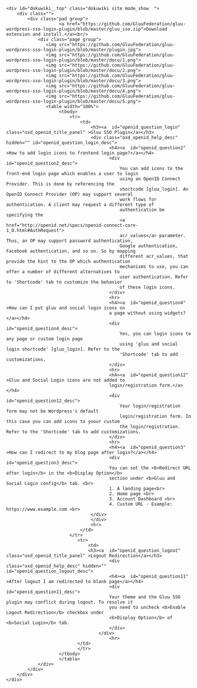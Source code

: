 <html lang="en">
<head>
    <meta charset="UTF-8">
    <title></title>
    <link href="includes/css/oxd_openid_style.css" rel="stylesheet">
</head>
<body>
<div id="dokuwiki__site">

    <div id="dokuwiki__top" class="dokuwiki site mode_show  ">
        <div class="">
            <div class="pad group">
                        <a href="https://github.com/GluuFederation/gluu-wordpress-sso-login-plugin/blob/master/gluu_sso.zip">Download extension and install.</a><br/>
                <div class="page group">
                   <img src="https://github.com/GluuFederation/gluu-wordpress-sso-login-plugin/blob/master/plugin.jpg">
                   <img src="https://github.com/GluuFederation/gluu-wordpress-sso-login-plugin/blob/master/docu/1.png">
                   <img src="https://github.com/GluuFederation/gluu-wordpress-sso-login-plugin/blob/master/docu/2.png">
                   <img src="https://github.com/GluuFederation/gluu-wordpress-sso-login-plugin/blob/master/docu/3.png">
                   <img src="https://github.com/GluuFederation/gluu-wordpress-sso-login-plugin/blob/master/docu/4.png">
                   <img src="https://github.com/GluuFederation/gluu-wordpress-sso-login-plugin/blob/master/docu/5.png">
                   <table width="100%">
                   		<tbody>
                   			<tr>
                   			    <td>
                   					<h3><a  id="openid_question_login" class="oxd_openid_title_panel" >Gluu SSO Plugin</a></h3>
                   					<div class="oxd_openid_help_desc" hidden="" id="openid_question_login_desc">
                                           <h4><a  id="openid_question2"  >How to add login icons to frontend login page?</a></h4>
                                           <div   id="openid_question2_desc">
                                               You can add icons to the front-end login page which enables a user to login 
                                               using an OpenID Connect Provider. This is done by referencing the 
                                               shortcode [gluu_login]. An OpenID Connect Provider (OP) may support several
                                               work flows for authentication. A client may request a different type of 
                                               authentication be specifying the
                                               <a href="http://openid.net/specs/openid-connect-core-1_0.html#AuthRequest">
                                               acr_values</a> parameter. Thus, an OP may support password authentication,
                                               Google authentication, Facebook authentication, and so on. So by mapping
                                               different acr_values, that provide the hint to the OP which authentication
                                               mechanisms to use, you can offer a number of different alternatives to
                                               user authentication. Refer to 'Shortcode' tab to customize the behavior 
                                               of these login icons.
                                           </div>
                                           <hr>
                                           <h4><a  id="openid_question4"  >How can I put gluu and social login icons on 
                                           a page without using widgets?</a></h4>
                                           <div  id="openid_question4_desc">
                                               Yes, you can login icons to any page or custom login page 
                                               using 'gluu and social login shortcode' [gluu_login]. Refer to the 
                                               'Shortcode' tab to add customizations.
                                           </div>
                                           <hr>
                                           <h4><a  id="openid_question12" >Gluu and Social Login icons are not added to 
                                           login/registration form.</a></h4>
                                           <div  id="openid_question12_desc">
                                               Your login/registration form may not be Wordpress's default 
                                               login/registration form. In this case you can add icons to yoour custom 
                                               the login/registration. Refer to the 'Shortcode' tab to add customizations.
                                           </div>
                                           <hr>
                                           <h4><a  id="openid_question3"  >How can I redirect to my blog page after login?</a></h4>
                                           <div  id="openid_question3_desc">
                                           You can set the <b>Redirect URL after login</b> in the <b>Display Option</b> 
                                           section under <b>Gluu and Social Login config</b> tab. <br>
                                           1. A landing page<br>
                                           2. Home page <br>
                                           3. Account Dashboard <br>
                                           4. Custom URL - Example: https://www.example.com <br>
                   					</div>
                   				    </div>
                   					<hr>
                   		        </td>
                   		    </tr>
                               <tr>
                                   <td>
                                   <h3><a  id="openid_question_logout" class="oxd_openid_title_panel" >Logout Redirection</a></h3>
                                           <div class="oxd_openid_help_desc" hidden="" id="openid_question_logout_desc">
                                           <h4><a  id="openid_question11"  >After logout I am redirected to blank page</a></h4>
                                           <div  id="openid_question11_desc">
                                           Your theme and the Gluu SSO plugin may conflict during logout. To resolve it 
                                           you need to uncheck <b>Enable Logout Redirection</b> checkbox under 
                                           <b>Display Option</b> of <b>Social Login</b> tab.
                                           </div>
                                       </div>
                                           <hr>
                               </td>
                               </tr>
                   		</tbody>
                   		</table>
                </div>
            </div>
        </div>
    </div>
</div>
</body>
</html>
